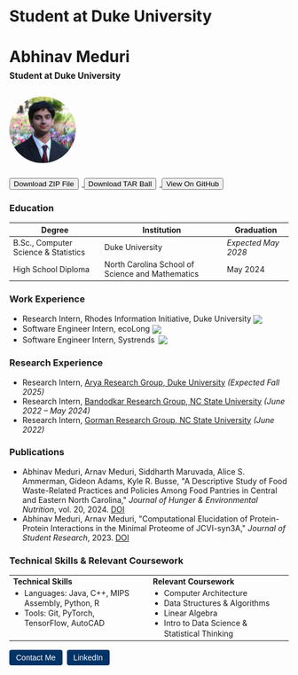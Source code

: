 # Student at Duke University
<h1 style="margin-bottom: 8px;">Abhinav Meduri</h1>
<p style="margin-top: 0; font-size: 1.1em;"><strong>Student at Duke University</strong></p>

<img src="assets/1746260880470.jpeg" alt="Abhinav Meduri" width="120" style="border-radius: 50%; margin: 12px 0;">

<div style="margin-top: 12px;">
  <a href="https://github.com/abhinav-meduri/portfolio/archive/refs/heads/main.zip">
    <button style="margin-right: 6px;">Download ZIP File</button>
  </a>
  <a href="https://github.com/abhinav-meduri/portfolio/archive/refs/heads/main.tar.gz">
    <button style="margin-right: 6px;">Download TAR Ball</button>
  </a>
  <a href="https://github.com/abhinav-meduri/portfolio">
    <button>View On GitHub</button>
  </a>
</div>

### Education

<table>
  <thead>
    <tr>
      <th>Degree</th>
      <th>Institution</th>
      <th>Graduation</th>
    </tr>
  </thead>
  <tbody>
    <tr>
      <td>B.Sc., Computer Science & Statistics</td>
      <td>Duke University</td>
      <td><em>Expected May 2028</em></td>
    </tr>
    <tr>
      <td>High School Diploma</td>
      <td>North Carolina School of Science and Mathematics</td>
      <td>May 2024</td>
    </tr>
  </tbody>
</table>

### Work Experience
- Research Intern, Rhodes Information Initiative, Duke University <img src="https://user-images.githubusercontent.com/43549914/73490467-9c906000-437a-11ea-9452-76ea8f8a1ceb.png" width="20" style="vertical-align:middle; margin-right:6px;"/>
- Software Engineer Intern, ecoLong <img src="https://climatebaseuserstorage.s3-us-west-1.amazonaws.com/photos/acab7636-8deb-4213-8e83-32697362e7dd-ecolog_fullcolor_logo.webp" width="20" style="vertical-align:middle; margin-right:6px;"/>
- Software Engineer Intern, Systrends <img src="https://static.wixstatic.com/media/f8cc0a_c3f66cd220ca44279b50775eb0c92ffe~mv2.png" width="15" style="position:relative; top:3px; margin-left:3px;"/>

### Research Experience
- Research Intern, [Arya Research Group, Duke University](https://aryalab.pratt.duke.edu/) *(Expected Fall 2025)*
- Research Intern, [Bandodkar Research Group, NC State University](https://research.ece.ncsu.edu/bandodkargroup/) *(June 2022 – May 2024)*
- Research Intern, [Gorman Research Group, NC State University](https://gormanlab.wordpress.ncsu.edu/) *(June 2022)*

### Publications
<ul>
  <li>
    Abhinav Meduri, Arnav Meduri, Siddharth Maruvada, Alice S. Ammerman, Gideon Adams, Kyle R. Busse,  
    "A Descriptive Study of Food Waste-Related Practices and Policies Among Food Pantries in Central and Eastern North Carolina,"  
    <em>Journal of Hunger & Environmental Nutrition</em>, vol. 20, 2024.  
    <a href="https://doi.org/10.1080/19320248.2024.2334046">DOI</a>
  </li>
  <li>
    Abhinav Meduri, Arnav Meduri,  
    "Computational Elucidation of Protein-Protein Interactions in the Minimal Proteome of JCVI-syn3A,"  
    <em>Journal of Student Research</em>, 2023.  
    <a href="https://doi.org/10.47611/jsrhs.v12i3.5023">DOI</a>
  </li>
</ul>

### Technical Skills & Relevant Coursework

<table style="width: 100%; table-layout: fixed; margin-bottom: 16px;">
  <tr valign="top">
    <td style="padding-right: 24px; width: 50%;">
      <h4 style="margin: 0 0 4px 0;">Technical Skills</h4>
      <ul style="margin: 0; padding-left: 20px; line-height: 1.3;">
        <li>Languages: Java, C++, MIPS Assembly, Python, R</li>
        <li>Tools: Git, PyTorch, TensorFlow, AutoCAD</li>
      </ul>
    </td>
    <td style="width: 50%;">
      <h4 style="margin: 0 0 4px 0;">Relevant Coursework</h4>
      <ul style="margin: 0; padding-left: 20px; line-height: 1.3;">
        <li>Computer Architecture</li>
        <li>Data Structures & Algorithms</li>
        <li>Linear Algebra</li>
        <li>Intro to Data Science & Statistical Thinking</li>
      </ul>
    </td>
  </tr>
</table>

<div style="display: flex; gap: 8px;">
  <a href="mailto:abhinav.meduri@duke.edu">
    <button style="padding:6px 12px; font-size:14px; border:none; border-radius:4px; background-color:#003366; color:white; cursor:pointer;">
      Contact Me
    </button>
  </a>

  <a href="https://www.linkedin.com/in/abhinav-meduri/" target="_blank">
    <button style="padding:6px 12px; font-size:14px; border:none; border-radius:4px; background-color:#003366; color:white; cursor:pointer;">
      LinkedIn
    </button>
  </a>
</div>

